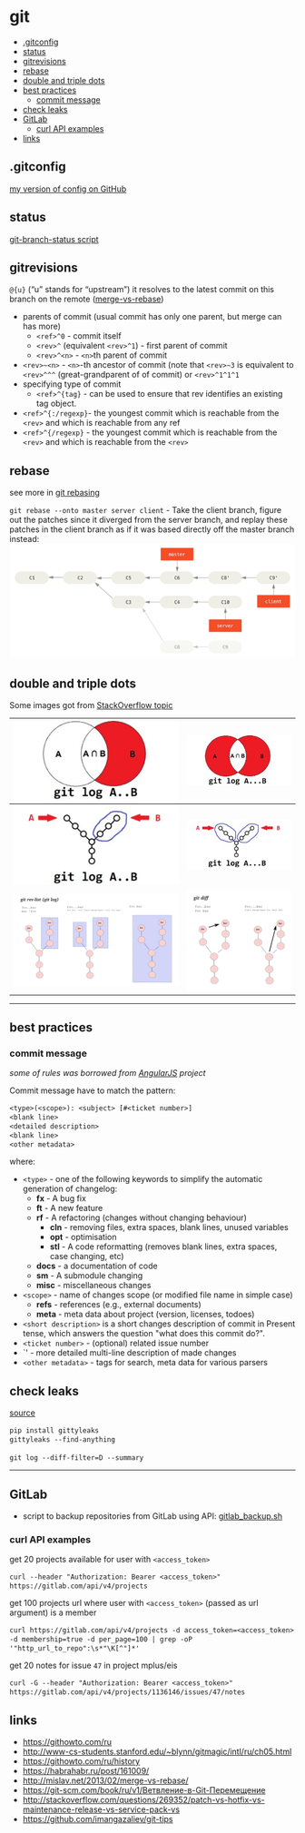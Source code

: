 # git

<!-- MarkdownTOC autolink="true" lowercase="all" uri_encoding="false" -->

- [.gitconfig](#gitconfig)
- [status](#status)
- [gitrevisions](#gitrevisions)
- [rebase](#rebase)
- [double and triple dots](#double-and-triple-dots)
- [best practices](#best-practices)
	- [commit message](#commit-message)
- [check leaks](#check-leaks)
- [GitLab](#gitlab)
	- [curl API examples](#curl-api-examples)
- [links](#links)

<!-- /MarkdownTOC -->



## .gitconfig

[my version of config on GitHub](https://github.com/atronah/configs/blob/master/.gitconfig)


## status

[git-branch-status script](https://github.com/bill-auger/git-branch-status)


## gitrevisions

`@{u}` (“u” stands for “upstream”) it resolves to the latest commit on this branch on the remote ([merge-vs-rebase](http://mislav.net/2013/02/merge-vs-rebase/))
- parents of commit (usual commit has only one parent, but merge can has more)
    - `<ref>^0` - commit itself
    - `<rev>^` (equivalent `<rev>^1`) - first parent of commit
    - `<rev>^<n>` - `<n>`th parent of commit
- `<rev>~<n>` - `<n>`-th ancestor of commit (note that `<rev>~3` is equivalent to `<rev>^^^` (great-grandparent of of commit) or `<rev>^1^1^1`
- specifying type of commit
    - `<ref>^{tag}` - can be used to ensure that rev identifies an existing tag object.
- `<ref>^{:/regexp}`- the youngest commit which is reachable from the `<rev>` and which is reachable from any ref
- `<ref>^{/regexp}` - the youngest commit which is reachable from the `<rev>` and which is reachable from the `<rev>`


## rebase
see more in [git rebasing](https://git-scm.com/book/en/v2/Git-Branching-Rebasing)

`git rebase --onto master server client` - Take the client branch, figure out the patches since it diverged from the server branch,
and replay these patches in the client branch as if it was based directly off the master branch instead:
![rebasing client onto master](git_images/git_rebase_client_server.png)


## double and triple dots

Some images got from [StackOverflow topic](http://stackoverflow.com/questions/462974/what-are-the-differences-between-double-dot-and-triple-dot-in-git-com)

| ![](git_images/git_log_doubledot_euler.png) | ![](git_images/git_log_tripledot_euler.png)     |
|---------------------------------------------|-------------------------------------------------|
| ![](git_images/git_log_doubledot.png)       | ![](git_images/git_log_tripledot_branches.png)  |
| ![](git_images/git_log_rev_list.png)        | ![](git_images/git-diff-help.png)               |


-----------------


## best practices

### commit message

_some of rules was borrowed from [AngularJS](https://github.com/angular/angular.js/blob/master/CONTRIBUTING.md) project_

Commit message have to match the pattern:
```
<type>(<scope>): <subject> [#<ticket number>]
<blank line>
<detailed description>
<blank line>
<other metadata>
```
where:
- `<type>` - one of the following keywords to simplify the automatic generation of changelog:
	- **fx** - A bug fix
	- **ft** - A new feature
	- **rf** - A refactoring (changes without changing behaviour)
		- **cln** - removing files, extra spaces, blank lines, unused variables
		- **opt** - optimisation
		- **stl** - A code reformatting (removes blank lines, extra spaces, case changing, etc)
	- **docs** - a documentation of code
	- **sm** - A submodule changing
	- **misc** - miscellaneous changes
- `<scope>` - name of changes scope (or modified file name in simple case)
	- **refs** - references (e.g., external documents)
	- **meta** - meta data about project (version, licenses, todoes)
- `<short description>` is a short changes description of commit in Present tense, which answers the question "what does this commit do?".
- `<ticket number>` - (optional) related issue number
- `<detailed description>' - more detailed multi-line description of made changes
- `<other metadata>` - tags for search, meta data for various parsers


## check leaks

[source](https://habr.com/ru/post/459552/)

```
pip install gittyleaks
gittyleaks --find-anything

git log --diff-filter=D --summary
```

-----------------


## GitLab

- script to backup repositories from GitLab using API: [gitlab_backup.sh](gitlab_backup.sh)


### curl API examples


get 20 projects available for user with `<access_token>`

```
curl --header "Authorization: Bearer <access_token>" https://gitlab.com/api/v4/projects
```

get 100 projects url where user with `<access_token>` (passed as url argument) is a member

```
curl https://gitlab.com/api/v4/projects -d access_token=<access_token> -d membership=true -d per_page=100 | grep -oP '"http_url_to_repo":\s*"\K[^"]*'
```

get 20 notes for issue `47` in project mplus/eis

```
curl -G --header "Authorization: Bearer <access_token>" https://gitlab.com/api/v4/projects/1136146/issues/47/notes
```


## links

- https://githowto.com/ru
- http://www-cs-students.stanford.edu/~blynn/gitmagic/intl/ru/ch05.html
- https://githowto.com/ru/history
- https://habrahabr.ru/post/161009/
- http://mislav.net/2013/02/merge-vs-rebase/
- https://git-scm.com/book/ru/v1/Ветвление-в-Git-Перемещение
- http://stackoverflow.com/questions/269352/patch-vs-hotfix-vs-maintenance-release-vs-service-pack-vs
- https://github.com/imangazaliev/git-tips
